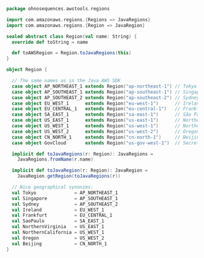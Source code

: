
```scala
package ohnosequences.awstools.regions

import com.amazonaws.regions.{Regions => JavaRegions}
import com.amazonaws.regions.{Region => JavaRegion}

sealed abstract class Region(val name: String) {
  override def toString = name

  def toAWSRegion = Region.toJavaRegions(this)
}

object Region {

  // The same names as in the Java AWS SDK
  case object AP_NORTHEAST_1 extends Region("ap-northeast-1") // Tokyo
  case object AP_SOUTHEAST_1 extends Region("ap-southeast-1") // Singapore
  case object AP_SOUTHEAST_2 extends Region("ap-southeast-2") // Sydney
  case object EU_WEST_1      extends Region("eu-west-1")      // Ireland
  case object EU_CENTRAL_1   extends Region("eu-central-1")   // Frankfurt
  case object SA_EAST_1      extends Region("sa-east-1")      // São Paulo
  case object US_EAST_1      extends Region("us-east-1")      // Northern Virginia
  case object US_WEST_1      extends Region("us-west-1")      // Northern California
  case object US_WEST_2      extends Region("us-west-2")      // Oregon
  case object CN_NORTH_1     extends Region("cn-north-1")     // Beijing
  case object GovCloud       extends Region("us-gov-west-1")  // Secret cloud for CIA

  implicit def toJavaRegions(r: Region): JavaRegions =
    JavaRegions.fromName(r.name)

  implicit def toJavaRegion(r: Region): JavaRegion =
    JavaRegion.getRegion(toJavaRegions(r))

  // Nice geographical synonims:
  val Tokyo              = AP_NORTHEAST_1
  val Singapore          = AP_SOUTHEAST_1
  val Sydney             = AP_SOUTHEAST_2
  val Ireland            = EU_WEST_1
  val Frankfurt          = EU_CENTRAL_1
  val SaoPaulo           = SA_EAST_1
  val NorthernVirginia   = US_EAST_1
  val NorthernCalifornia = US_WEST_1
  val Oregon             = US_WEST_2
  val Beijing            = CN_NORTH_1
}

```




[main/scala/ohnosequences/awstools/autoscaling/AutoScaling.scala]: ../autoscaling/AutoScaling.scala.md
[main/scala/ohnosequences/awstools/autoscaling/AutoScalingGroup.scala]: ../autoscaling/AutoScalingGroup.scala.md
[main/scala/ohnosequences/awstools/AWSClients.scala]: ../AWSClients.scala.md
[main/scala/ohnosequences/awstools/dynamodb/DynamoDBUtils.scala]: ../dynamodb/DynamoDBUtils.scala.md
[main/scala/ohnosequences/awstools/ec2/EC2.scala]: ../ec2/EC2.scala.md
[main/scala/ohnosequences/awstools/ec2/Filters.scala]: ../ec2/Filters.scala.md
[main/scala/ohnosequences/awstools/ec2/InstanceType.scala]: ../ec2/InstanceType.scala.md
[main/scala/ohnosequences/awstools/ec2/Utils.scala]: ../ec2/Utils.scala.md
[main/scala/ohnosequences/awstools/regions/Region.scala]: Region.scala.md
[main/scala/ohnosequences/awstools/s3/S3.scala]: ../s3/S3.scala.md
[main/scala/ohnosequences/awstools/sns/SNS.scala]: ../sns/SNS.scala.md
[main/scala/ohnosequences/awstools/sns/Topic.scala]: ../sns/Topic.scala.md
[main/scala/ohnosequences/awstools/sqs/Queue.scala]: ../sqs/Queue.scala.md
[main/scala/ohnosequences/awstools/sqs/SQS.scala]: ../sqs/SQS.scala.md
[main/scala/ohnosequences/awstools/utils/AutoScalingUtils.scala]: ../utils/AutoScalingUtils.scala.md
[main/scala/ohnosequences/awstools/utils/DynamoDBUtils.scala]: ../utils/DynamoDBUtils.scala.md
[main/scala/ohnosequences/awstools/utils/SQSUtils.scala]: ../utils/SQSUtils.scala.md
[main/scala/ohnosequences/benchmark/Benchmark.scala]: ../../benchmark/Benchmark.scala.md
[main/scala/ohnosequences/logging/Logger.scala]: ../../logging/Logger.scala.md
[main/scala/ohnosequences/logging/S3Logger.scala]: ../../logging/S3Logger.scala.md
[test/scala/ohnosequences/awstools/AWSClients.scala]: ../../../../../test/scala/ohnosequences/awstools/AWSClients.scala.md
[test/scala/ohnosequences/awstools/EC2Tests.scala]: ../../../../../test/scala/ohnosequences/awstools/EC2Tests.scala.md
[test/scala/ohnosequences/awstools/RegionTests.scala]: ../../../../../test/scala/ohnosequences/awstools/RegionTests.scala.md
[test/scala/ohnosequences/awstools/S3Tests.scala]: ../../../../../test/scala/ohnosequences/awstools/S3Tests.scala.md
[test/scala/ohnosequences/awstools/SQSTests.scala]: ../../../../../test/scala/ohnosequences/awstools/SQSTests.scala.md